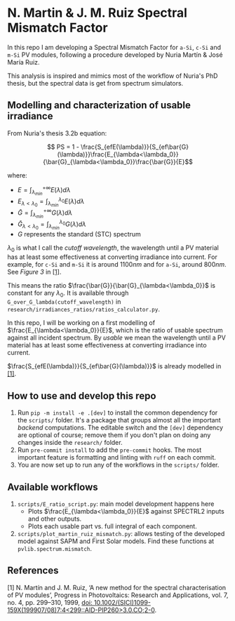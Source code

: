 N. Martin & J. M. Ruiz Spectral Mismatch Factor
===============================================

In this repo I am developing a Spectral Mismatch Factor for `a-Si`, `c-Si` and `m-Si` PV
modules, following a procedure developed by Nuria Martín & José María Ruiz.

This analysis is inspired and mimics most of the workflow of Nuria's PhD thesis, but the
spectral data is get from spectrum simulators.

Modelling and characterization of usable irradiance
---------------------------------------------------

From Nuria's thesis 3.2b equation:

```math
    PS = 1 - \frac{S_{efE(\lambda)}}{S_{ef\bar{G}(\lambda)}}\frac{E_{\lambda<\lambda_0}}{\bar{G}_{\lambda<\lambda_0}}\frac{\bar{G}}{E}
```

where:

 * $`E = \int_{\lambda_{min}}^{+\infty} E(\lambda) d\lambda`$
 * $`E_{\lambda<\lambda_0} = \int_{\lambda_{min}}^{\lambda_0} E(\lambda) d\lambda`$
 * $`\bar{G} = \int_{\lambda_{min}}^{+\infty} G(\lambda) d\lambda`$
 * $`\bar{G}_{\lambda<\lambda_0} = \int_{\lambda_{min}}^{\lambda_0} G(\lambda) d\lambda`$
 * $`G`$ represents the standard (STC) spectrum

$`\lambda_0`$ is what I call the _cutoff wavelength_, the wavelength until a PV material has
at least some effectiveness at converting irradiance into current.
For example, for `c-Si` and `m-Si` it is around $`1100 nm`$ and for `a-Si`, around $`800 nm`$.
See *Figure 3* in [[1]](#references).

This means the ratio $`\frac{\bar{G}}{\bar{G}_{\lambda<\lambda_0}}`$ is constant for any
$`\lambda_0`$. It is available through ``G_over_G_lambda(cutoff_wavelength)`` in
``research/irradiances_ratios/ratios_calculator.py``.

In this repo, I will be working on a first modelling of
$`\frac{E_{\lambda<\lambda_0}}{E}`$, which is the ratio of usable spectrum against
all incident spectrum. By *usable* we mean the wavelength until a PV material has
at least some effectiveness at converting irradiance into current.

$`\frac{S_{efE(\lambda)}}{S_{ef\bar{G}(\lambda)}}`$ is already modelled in
[[1]](#references).

How to use and develop this repo
--------------------------------

1. Run `pip -m install -e .[dev]` to install the common dependency for the `scripts/` folder.
    It's a package that groups almost all the important _backend_ computations.
    The editable switch and the `[dev]` dependency are optional of course;
    remove them if you don't plan on doing any changes inside the `research/` folder.
2. Run `pre-commit install` to add the `pre-commit` hooks.
    The most important feature is formatting and linting with `ruff` on each commit.
3. You are now set up to run any of the workflows in the `scripts/` folder.

Available workflows
-------------------

1. ``scripts/E_ratio_script.py``: main model development happens here
    * Plots $`\frac{E_{\lambda<\lambda_0}}{E}`$ against SPECTRL2 inputs and other outputs.
    * Plots each usable part vs. full integral of each component.
2. ``scripts/plot_martin_ruiz_mismatch.py``: allows testing of the developed model against
    SAPM and First Solar models. Find these functions at ``pvlib.spectrum.mismatch``.

References
----------

[1] N. Martín and J. M. Ruiz, ‘A new method for the spectral characterisation of PV modules’,
    Progress in Photovoltaics: Research and Applications, vol. 7, no. 4, pp. 299–310, 1999,
    [doi: 10.1002/(SICI)1099-159X(199907/08)7:4<299::AID-PIP260>3.0.CO;2-0](https://doi.org/10.1002/(SICI)1099-159X(199907/08)7:4<299::AID-PIP260>3.0.CO;2-0).
